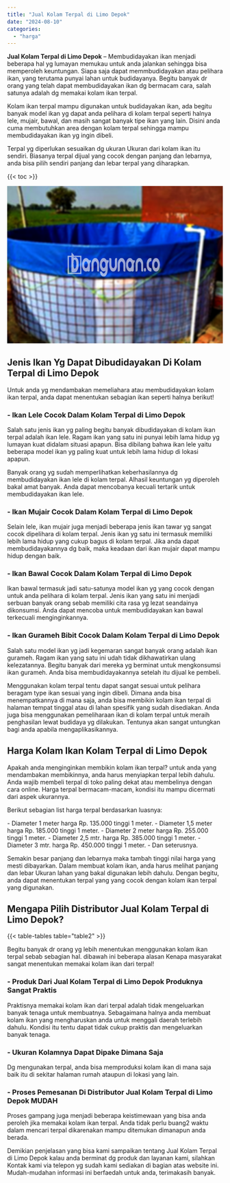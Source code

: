 ```yaml
---
title: "Jual Kolam Terpal di Limo Depok"
date: "2024-08-10"
categories: 
  - "harga"
---
```


**Jual Kolam Terpal di Limo Depok** – Membudidayakan ikan menjadi beberapa hal yg lumayan memukau untuk anda jalankan sehingga bisa memperoleh keuntungan. Siapa saja dapat memmbudidayakan atau pelihara ikan, yang terutama punyai lahan untuk budidayanya. Begitu banyak dr orang yang telah dapat membudidayakan ikan dg bermacam cara, salah satunya adalah dg memakai kolam ikan terpal.

Kolam ikan terpal mampu digunakan untuk budidayakan ikan, ada begitu banyak model ikan yg dapat anda pelihara di kolam terpal seperti halnya lele, mujair, bawal, dan masih sangat banyak tipe ikan yang lain. Disini anda cuma membutuhkan area dengan kolam terpal sehingga mampu membudidayakan ikan yg ingin dibeli.

Terpal yg diperlukan sesuaikan dg ukuran Ukuran dari kolam ikan itu sendiri. Biasanya terpal dijual yang cocok dengan panjang dan lebarnya, anda bisa pilih sendiri panjang dan lebar terpal yang diharapkan.

{{< toc >}}

![Jual Kolam Terpal di Limo Depok](/images/jual-kolam-terpal-54.png)

## Jenis Ikan Yg Dapat Dibudidayakan Di Kolam Terpal di Limo Depok

Untuk anda yg mendambakan memeliahara atau membudidayakan kolam ikan terpal, anda dapat menentukan sebagian ikan seperti halnya berikut!

### \- Ikan Lele Cocok Dalam Kolam Terpal di Limo Depok

Salah satu jenis ikan yg paling begitu banyak dibudidayakan di kolam ikan terpal adalah ikan lele. Ragam ikan yang satu ini punyai lebih lama hidup yg lumayan kuat didalam situasi apapun. Bisa dibilang bahwa ikan lele yaitu beberapa model ikan yg paling kuat untuk lebih lama hidup di lokasi apapun.

Banyak orang yg sudah memperlihatkan keberhasilannya dg membudidayakan ikan lele di kolam terpal. Alhasil keuntungan yg diperoleh bakal amat banyak. Anda dapat mencobanya kecuali tertarik untuk membudidayakan ikan lele.

### \- Ikan Mujair Cocok Dalam Kolam Terpal di Limo Depok

Selain lele, ikan mujair juga menjadi beberapa jenis ikan tawar yg sangat cocok dipelihara di kolam terpal. Jenis ikan yg satu ini termasuk memiliki lebih lama hidup yang cukup bagus di kolam terpal. Jika anda dapat membudidayakannya dg baik, maka keadaan dari ikan mujair dapat mampu hidup dengan baik.

### \- Ikan Bawal Cocok Dalam Kolam Terpal di Limo Depok

Ikan bawal termasuk jadi satu-satunya model ikan yg yang cocok dengan untuk anda pelihara di kolam terpal. Jenis ikan yang satu ini menjadi serbuan banyak orang sebab memiliki cita rasa yg lezat seandainya dikonsumsi. Anda dapat mencoba untuk membudidayakan kan bawal terkecuali menginginkannya.

### \- Ikan Gurameh Bibit Cocok Dalam Kolam Terpal di Limo Depok

Salah satu model ikan yg jadi kegemaran sangat banyak orang adalah ikan gurameh. Ragam ikan yang satu ini udah tidak dikhawatirkan ulang kelezatannya. Begitu banyak dari mereka yg berminat untuk mengkonsumsi ikan gurameh. Anda bisa membudidayakannya setelah itu dijual ke pembeli.

Menggunakan kolam terpal tentu dapat sangat sesuai untuk pelihara beragam type ikan sesuai yang ingin dibeli. Dimana anda bisa menempatkannya di mana saja, anda bisa membikin kolam ikan terpal di halaman tempat tinggal atau di lahan spesifik yang sudah disediakan. Anda juga bisa menggunakan pemeliharaan ikan di kolam terpal untuk meraih penghasilan lewat budidaya yg dilakukan. Tentunya akan sangat untungkan bagi anda apabila mengaplikasikannya.

## Harga Kolam Ikan Kolam Terpal di Limo Depok

Apakah anda menginginkan membikin kolam ikan terpal? untuk anda yang mendambakan membikinnya, anda harus menyiapkan terpal lebih dahulu. Anda wajib membeli terpal di toko paling dekat atau membelinya dengan cara online. Harga terpal bermacam-macam, kondisi itu mampu dicermati dari aspek ukurannya.

Berikut sebagian list harga terpal berdasarkan luasnya:

\- Diameter 1 meter harga Rp. 135.000 tinggi 1 meter. - Diameter 1,5 meter harga Rp. 185.000 tinggi 1 meter. - Diameter 2 meter harga Rp. 255.000 tinggi 1 meter. - Diameter 2,5 mtr. harga Rp. 385.000 tinggi 1 meter. - Diameter 3 mtr. harga Rp. 450.000 tinggi 1 meter. - Dan seterusnya.

Semakin besar panjang dan lebarnya maka tambah tinggi nilai harga yang mesti dibayarkan. Dalam membuat kolam ikan, anda harus melihat panjang dan lebar Ukuran lahan yang bakal digunakan lebih dahulu. Dengan begitu, anda dapat menentukan terpal yang yang cocok dengan kolam ikan terpal yang digunakan.

## Mengapa Pilih Distributor Jual Kolam Terpal di Limo Depok?

{{< table-tables table="table2" >}}

Begitu banyak dr orang yg lebih menentukan menggunakan kolam ikan terpal sebab sebagian hal. dibawah ini beberapa alasan Kenapa masyarakat sangat menentukan memakai kolam ikan dari terpal!

### \- Produk Dari Jual Kolam Terpal di Limo Depok Produknya Sangat Praktis

Praktisnya memakai kolam ikan dari terpal adalah tidak mengeluarkan banyak tenaga untuk membuatnya. Sebagaimana halnya anda membuat kolam ikan yang mengharuskan anda untuk menggali daerah terlebih dahulu. Kondisi itu tentu dapat tidak cukup praktis dan mengeluarkan banyak tenaga.

### \- Ukuran Kolamnya Dapat Dipake Dimana Saja

Dg mengunakan terpal, anda bisa memproduksi kolam ikan di mana saja baik itu di sekitar halaman rumah ataupun di lokasi yang lain.

### \- Proses Pemesanan Di Distributor Jual Kolam Terpal di Limo Depok MUDAH

Proses gampang juga menjadi beberapa keistimewaan yang bisa anda peroleh jika memakai kolam ikan terpal. Anda tidak perlu buang2 waktu dalam mencari terpal dikarenakan mampu ditemukan dimanapun anda berada.

Demikian penjelasan yang bisa kami sampaikan tentang Jual Kolam Terpal di Limo Depok kalau anda berminat dg produk dan layanan kami, silahkan Kontak kami via telepon yg sudah kami sediakan di bagian atas website ini. Mudah-mudahan informasi ini berfaedah untuk anda, terimakasih banyak.
